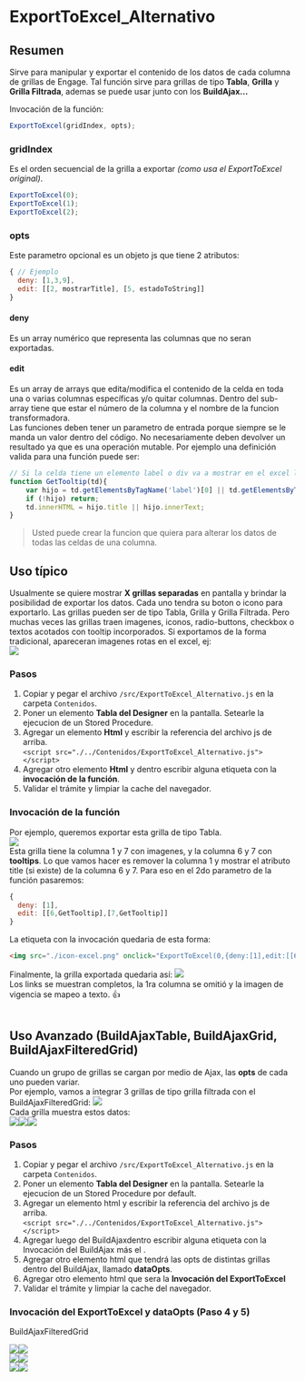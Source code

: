 # ExportToExcel_Alternativo

## Resumen
Sirve para manipular y exportar el contenido de los datos de cada columna de grillas de Engage. Tal función sirve para grillas de tipo **Tabla**, **Grilla** y **Grilla Filtrada**, ademas se puede usar junto con los **BuildAjax...**

Invocación de la función:
```javascript
ExportToExcel(gridIndex, opts);
```
### gridIndex 
Es el orden secuencial de la grilla a exportar _(como usa el ExportToExcel original)_.
```javascript
ExportToExcel(0);
ExportToExcel(1);
ExportToExcel(2);
```

### opts
Este parametro opcional es un objeto js que tiene 2 atributos:
```javascript
{ // Ejemplo
  deny: [1,3,9],
  edit: [[2, mostrarTitle], [5, estadoToString]]
}
```
#### deny
Es un array numérico que representa las columnas que no seran exportadas.
#### edit
Es un array de arrays que edita/modifica el contenido de la celda en toda una o varias columnas específicas y/o quitar columnas.
Dentro del sub-array tiene que estar el número de la columna y el nombre de la funcion transformadora.  
Las funciones deben tener un parametro de entrada porque siempre se le manda un valor dentro del código. No necesariamente deben devolver un resultado ya que es una operación mutable. Por ejemplo una definición valida para una función puede ser:
```javascript 
// Si la celda tiene un elemento label o div va a mostrar en el excel la descripcion del title si es que tiene.
function GetTooltip(td){
    var hijo = td.getElementsByTagName('label')[0] || td.getElementsByTagName('div')[0] || td.getElementsByTagName('IMG')[0];
    if (!hijo) return;
    td.innerHTML = hijo.title || hijo.innerText;
}
```
> Usted puede crear la funcion que quiera para alterar los datos de todas las celdas de una columna.

## Uso típico
Usualmente se quiere mostrar **X grillas separadas** en pantalla y brindar la posibilidad de exportar los datos. Cada uno tendra su boton o icono para exportarlo. Las grillas pueden ser de tipo Tabla, Grilla y Grilla Filtrada. Pero muchas veces las grillas traen imagenes, iconos, radio-buttons, checkbox o textos acotados con tooltip incorporados.
Si exportamos de la forma tradicional, apareceran imagenes rotas en el excel, ej:  
<img src="media/export_horrible.png">

### Pasos
1. Copiar y pegar el archivo `/src/ExportToExcel_Alternativo.js` en la carpeta `Contenidos`.
2. Poner un elemento **Tabla del Designer** en la pantalla. Setearle la ejecucion de un Stored Procedure.  
3. Agregar un elemento **Html** y escribir la referencia del archivo js de arriba.  
`<script src="./../Contenidos/ExportToExcel_Alternativo.js"></script>`
4. Agregar otro elemento **Html** y dentro escribir alguna etiqueta con la **invocación de la función**.
5. Validar el trámite y limpiar la cache del navegador.

### Invocación de la función
Por ejemplo, queremos exportar esta grilla de tipo Tabla.  
<img src="media/grilla_01_tabla.png">  
Esta grilla tiene la columna 1 y 7 con imagenes, y la columna 6 y 7 con <b title="Los tooltips son utiles para no mostrar todo el texto en la pantalla">tooltips</b>. Lo que vamos hacer es remover la columna 1 y mostrar el atributo title (si existe) de la columna 6 y 7. Para eso en el 2do parametro de la función pasaremos:
```javascript
{
  deny: [1],
  edit: [[6,GetTooltip],[7,GetTooltip]]
}
```
La etiqueta con la invocación quedaria de esta forma:

```html
<img src="./icon-excel.png" onclick="ExportToExcel(0,{deny:[1],edit:[[6,GetTooltip],[7,GetTooltip]]})"/>
```
Finalmente, la grilla exportada quedaria así:
<img src="media/export_tabla_ok.png">  
Los links se muestran completos, la 1ra columna se omitió y la imagen de vigencia se mapeo a texto. :+1:
<br/>
<br/>



## Uso Avanzado (BuildAjaxTable, BuildAjaxGrid, BuildAjaxFilteredGrid)
Cuando un grupo de grillas se cargan por medio de Ajax, las **opts** de cada uno pueden variar.  
Por ejemplo, vamos a integrar 3 grillas de tipo grilla filtrada con el BuildAjaxFilteredGrid:
<img src="media/buildajaxgridfiltered.png"><br/>
Cada grilla muestra estos datos:  
<img src="media/grilla_01_tabla.png"><img src="media/grilla_02_tabla.png"><img src="media/grilla_03_tabla.png"><br/>

### Pasos
1. Copiar y pegar el archivo `/src/ExportToExcel_Alternativo.js` en la carpeta `Contenidos`.
2. Poner un elemento **Tabla del Designer** en la pantalla. Setearle la ejecucion de un Stored Procedure por default.  
3. Agregar un elemento html y escribir la referencia del archivo js de arriba.  
`<script src="./../Contenidos/ExportToExcel_Alternativo.js"></script>`
4. Agregar luego del BuildAjaxdentro escribir alguna etiqueta con la Invocación del BuildAjax más el .
5. Agregar otro elemento html que tendrá las opts de distintas grillas dentro del BuildAjax, llamado **dataOpts**.
6. Agregar otro elemento html que sera la **Invocación del ExportToExcel**
7. Validar el trámite y limpiar la cache del navegador.


### Invocación del ExportToExcel y dataOpts (Paso 4 y 5)


BuildAjaxFilteredGrid


<img src="media/filtro_grilla_01.png"><img src="media/excel_filtro_grilla_01.png">
<br/>
<img src="media/filtro_grilla_02.png"><img src="media/excel_filtro_grilla_02.png">
<br/>
<img src="media/filtro_grilla_03.png"><img src="media/excel_filtro_grilla_03.png">
<br/>



